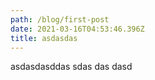 ```yaml
---
path: /blog/first-post
date: 2021-03-16T04:53:46.396Z
title: asdasdas
---
```

asdasdasddas  sdas das dasd
